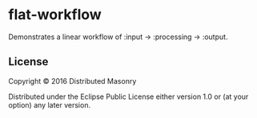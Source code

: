 # flat-workflow

Demonstrates a linear workflow of :input -> :processing -> :output.

## License

Copyright © 2016 Distributed Masonry

Distributed under the Eclipse Public License either version 1.0 or (at
your option) any later version.
